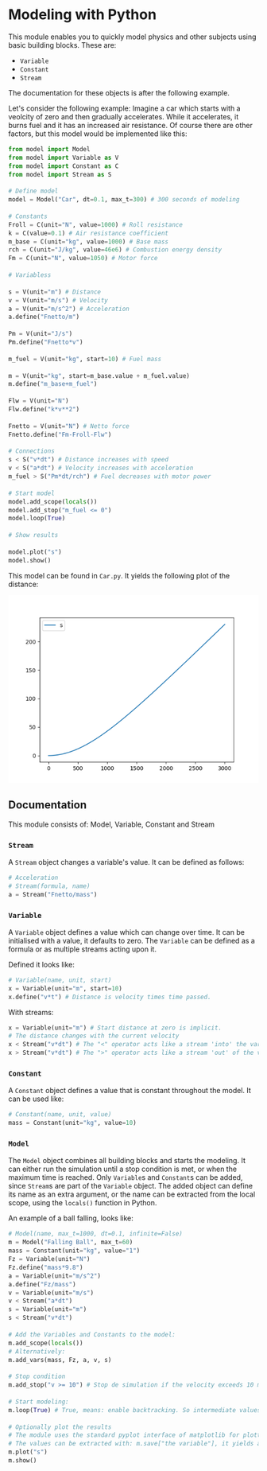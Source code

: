 # Modeling with Python
This module enables you to quickly model physics and other subjects using basic building blocks. These are:
- `Variable`
- `Constant`
- `Stream`

The documentation for these objects is after the following example.

Let's consider the following example: Imagine a car which starts with a veolcity of zero and then gradually accelerates. While it accelerates, it burns fuel and it has an increased air resistance. Of course there are other factors, but this model would be implemented like this:
```python
from model import Model
from model import Variable as V
from model import Constant as C
from model import Stream as S

# Define model
model = Model("Car", dt=0.1, max_t=300) # 300 seconds of modeling

# Constants
Froll = C(unit="N", value=1000) # Roll resistance
k = C(value=0.1) # Air resistance coefficient
m_base = C(unit="kg", value=1000) # Base mass
rch = C(unit="J/kg", value=46e6) # Combustion energy density
Fm = C(unit="N", value=1050) # Motor force

# Variabless

s = V(unit="m") # Distance
v = V(unit="m/s") # Velocity
a = V(unit="m/s^2") # Acceleration
a.define("Fnetto/m")

Pm = V(unit="J/s")
Pm.define("Fnetto*v")

m_fuel = V(unit="kg", start=10) # Fuel mass

m = V(unit="kg", start=m_base.value + m_fuel.value)
m.define("m_base+m_fuel")

Flw = V(unit="N")
Flw.define("k*v**2")

Fnetto = V(unit="N") # Netto force
Fnetto.define("Fm-Froll-Flw")

# Connections
s < S("v*dt") # Distance increases with speed
v < S("a*dt") # Velocity increases with acceleration
m_fuel > S("Pm*dt/rch") # Fuel decreases with motor power

# Start model
model.add_scope(locals())
model.add_stop("m_fuel <= 0")
model.loop(True)

# Show results

model.plot("s")
model.show()
```
This model can be found in `Car.py`. It yields the following plot of the distance:

![Distance plot](distance_plot.png)

## Documentation
This module consists of: Model, Variable, Constant and Stream

### `Stream`
A `Stream` object changes a variable's value. It can be defined as follows:
```python
# Acceleration
# Stream(formula, name)
a = Stream("Fnetto/mass")
```

### `Variable`
A `Variable` object defines a value which can change over time. It can be initialised with a value, it defaults to zero. The `Variable` can be defined as a formula or as multiple streams acting upon it.

Defined it looks like:
```python
# Variable(name, unit, start)
x = Variable(unit="m", start=10)
x.define("v*t") # Distance is velocity times time passed.
```

With streams:
```python
x = Variable(unit="m") # Start distance at zero is implicit.
# The distance changes with the current velocity
x < Stream("v*dt") # The "<" operator acts like a stream 'into' the variable, so it increases the distance on every tick.
x > Stream("v*dt") # The ">" operator acts like a stream 'out' of the variable, so it decreases the distance on every tick. 
```

### `Constant`
A `Constant` object defines a value that is constant throughout the model. It can be used like:
```python
# Constant(name, unit, value)
mass = Constant(unit="kg", value=10)
```

### `Model`
The `Model` object combines all building blocks and starts the modeling. It can either run the simulation until a stop condition is met, or when the maximum time is reached. Only `Variable`s and `Constant`s can be added, since `Stream`s are part of the `Variable` object. The added object can define its name as an extra argument, or the name can be extracted from the local scope, using the `locals()` function in Python.

An example of a ball falling, looks like:
```python
# Model(name, max_t=1000, dt=0.1, infinite=False)
m = Model("Falling Ball", max_t=60)
mass = Constant(unit="kg", value="1")
Fz = Variable(unit="N")
Fz.define("mass*9.8")
a = Variable(unit="m/s^2")
a.define("Fz/mass")
v = Variable(unit="m/s")
v < Stream("a*dt")
s = Variable(unit="m")
s < Stream("v*dt")

# Add the Variables and Constants to the model:
m.add_scope(locals())
# Alternatively:
m.add_vars(mass, Fz, a, v, s)

# Stop condition
m.add_stop("v >= 10") # Stop de simulation if the velocity exceeds 10 m/s

# Start modeling:
m.loop(True) # True, means: enable backtracking. So intermediate values are stored for plotting and review.

# Optionally plot the results
# The module uses the standard pyplot interface of matplotlib for plotting
# The values can be extracted with: m.save["the variable"], it yields a standard Python list
m.plot("s")
m.show()
```